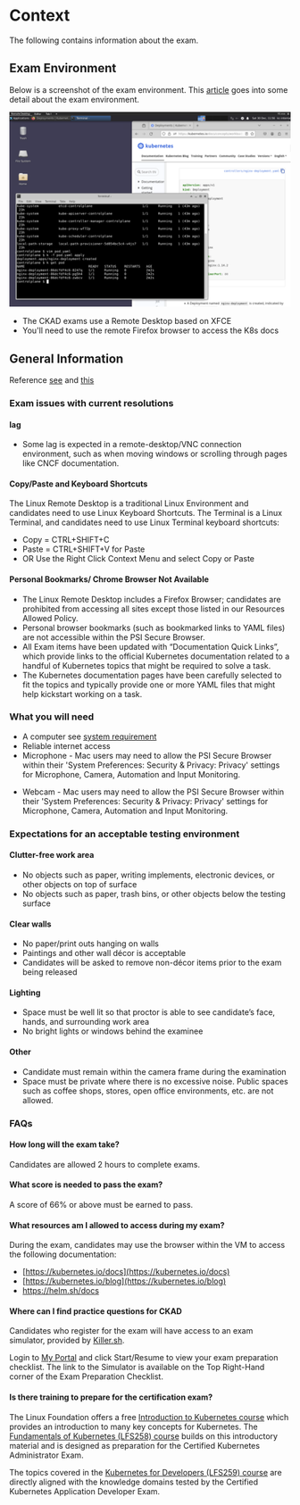 # Context

The following contains information about the exam.

## Exam Environment

Below is a screenshot of the exam environment. This [article](https://itnext.io/cks-cka-ckad-changed-terminal-to-remote-desktop-157a26c1d5e) goes into some detail about the exam environment.

![remote desktop example](img/remote-desktop.png)

* The CKAD exams use a Remote Desktop based on XFCE
* You'll need to use the remote Firefox browser to access the K8s docs

## General Information

Reference [see](https://training.linuxfoundation.org/blog/update-on-certification-exam-proctoring-migration/?utm_source=lftraining&utm_medium=twitter&utm_campaign=blog) and [this](https://docs.linuxfoundation.org/tc-docs/certification/faq-cka-ckad-cks)

### Exam issues with current resolutions

#### lag

* Some lag is expected in a remote-desktop/VNC connection environment, such as when moving windows or scrolling through pages like CNCF documentation.

#### Copy/Paste and Keyboard Shortcuts

The Linux Remote Desktop is a traditional Linux Environment and candidates need to use Linux Keyboard Shortcuts. The Terminal is a Linux Terminal, and candidates need to use Linux Terminal keyboard shortcuts:
* Copy = CTRL+SHIFT+C
* Paste = CTRL+SHIFT+V for Paste
* OR Use the Right Click Context Menu and select Copy or Paste

#### Personal Bookmarks/ Chrome Browser Not Available

* The Linux Remote Desktop includes a Firefox Browser; candidates are prohibited from accessing all sites except those listed in our Resources Allowed Policy.
* Personal browser bookmarks (such as bookmarked links to YAML files) are not accessible within the PSI Secure Browser.
* All Exam items have been updated with “Documentation Quick Links”, which provide links to the official Kubernetes documentation related to a handful of Kubernetes topics that might be required to solve a task.
* The Kubernetes documentation pages have been carefully selected to fit the topics and typically provide one or more YAML files that might help kickstart working on a task.

### What you will need

* A computer see [system requirement](https://helpdesk.psionline.com/hc/en-gb/articles/4409608794260--PSI-Bridge-FAQ-System-Requirements)
* Reliable internet access
* Microphone - Mac users may need to allow the PSI Secure Browser within their 'System Preferences: Security & Privacy: Privacy' settings for Microphone, Camera, Automation and Input Monitoring.
<!-- DEVTODO  figure out how to check this ahead of time -->
* Webcam - Mac users may need to allow the PSI Secure Browser within their 'System Preferences: Security & Privacy: Privacy' settings for Microphone, Camera, Automation and Input Monitoring.

### Expectations for an acceptable testing environment

#### Clutter-free work area

* No objects such as paper, writing implements, electronic devices, or other objects on top of surface
* No objects such as paper, trash bins, or other objects below the testing surface

#### Clear walls

* No paper/print outs hanging on walls
* Paintings and other wall décor is acceptable
* Candidates will be asked to remove non-décor items prior to the exam being released

#### Lighting

* Space must be well lit so that proctor is able to see candidate’s face, hands, and surrounding work area
* No bright lights or windows behind the examinee

#### Other

* Candidate must remain within the camera frame during the examination
* Space must be private where there is no excessive noise. Public spaces such as coffee shops, stores, open office environments, etc. are not allowed.

### FAQs

#### How long will the exam take?

Candidates are allowed 2 hours to complete exams.

#### What score is needed to pass the exam?

A score of 66% or above must be earned to pass.

#### What resources am I allowed to access during my exam?

During the exam, candidates may use the browser within the VM to access the following documentation:
* [https://kubernetes.io/docs](https://kubernetes.io/docs)
* [https://kubernetes.io/blog](https://kubernetes.io/blog) 
* [https://helm.sh/docs ](https://helm.sh/docs)

#### Where can I find practice questions for CKAD

Candidates who register for the exam will have access to an exam simulator, provided by [Killer.sh](https://killer.sh/).  

Login to [My Portal](https://trainingportal.linuxfoundation.org/) and click Start/Resume to view your exam preparation checklist. The link to the Simulator is available on the Top Right-Hand corner of the Exam Preparation Checklist.

#### Is there training to prepare for the certification exam?

The Linux Foundation offers a free [Introduction to Kubernetes course](https://training.linuxfoundation.org/linux-courses/system-administration-training/introduction-to-kubernetes) which provides an introduction to many key concepts for Kubernetes. The [Fundamentals of Kubernetes (LFS258) course](https://training.linuxfoundation.org/linux-courses/system-administration-training/kubernetes-fundamentals) builds on this introductory material and is designed as preparation for the Certified Kubernetes Administrator Exam. 

The topics covered in the [Kubernetes for Developers (LFS259) course](https://training.linuxfoundation.org/training/kubernetes-for-developers/) are directly aligned with the knowledge domains tested by the Certified Kubernetes Application Developer Exam.


